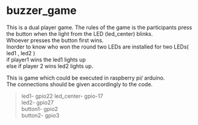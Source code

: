 # buzzer_game
This is a dual player game.
The rules of the game is the participants press the button when the light from the LED (led_center) blinks.  
Whoever presses the button first wins.  
Inorder to know who won the round two LEDs are installed for two LEDs( led1 , led2 )  
if player1 wins the led1 lights up  
else if player 2 wins led2 lights up.    


This is game which could be executed in raspberry pi/ arduino.  
The connections should be given accordingly to the code. 
>led1- gpio22
>led_center- gpio-17  
>led2- gpio27  
>button1- gpio2  
>button2- gpio3  

